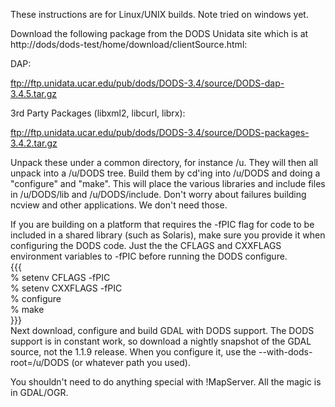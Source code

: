 These instructions are for Linux/UNIX builds. Note tried on windows yet.                                                                                                                                                                                                                                                                                        
                                                                                                                                                                                                                                                                                                                                                                
Download the following package from the DODS Unidata site which is at http://dods/dods-test/home/download/clientSource.html:                                                                                                                                                                                                                                    
                                                                                                                                                                                                                                                                                                                                                                
DAP:                                                                                                                                                                                                                                                                                                                                                            
                                                                                                                                                                                                                                                                                                                                                                
  ftp://ftp.unidata.ucar.edu/pub/dods/DODS-3.4/source/DODS-dap-3.4.5.tar.gz                                                                                                                                                                                                                                                                                     
                                                                                                                                                                                                                                                                                                                                                                
3rd Party Packages (libxml2, libcurl, librx):                                                                                                                                                                                                                                                                                                                   
                                                                                                                                                                                                                                                                                                                                                                
  ftp://ftp.unidata.ucar.edu/pub/dods/DODS-3.4/source/DODS-packages-3.4.2.tar.gz                                                                                                                                                                                                                                                                                
                                                                                                                                                                                                                                                                                                                                                                
Unpack these under a common directory, for instance /u. They will then all unpack into a /u/DODS tree. Build them by cd'ing into /u/DODS and doing a "configure" and "make". This will place the various libraries and include files in /u/DODS/lib and /u/DODS/include. Don't worry about failures building ncview and other applications. We don't need those.
                                                                                                                                                                                                                                                                                                                                                                
If you are building on a platform that requires the -fPIC flag for code to be included in a shared library (such as Solaris), make sure you provide it when configuring the DODS code. Just the the CFLAGS and CXXFLAGS environment variables to -fPIC before running the DODS configure.                                                                       
{{{                                                                                                                                                                                                                                                                                                                                                             
  % setenv CFLAGS -fPIC                                                                                                                                                                                                                                                                                                                                         
  % setenv CXXFLAGS -fPIC                                                                                                                                                                                                                                                                                                                                       
  % configure                                                                                                                                                                                                                                                                                                                                                   
  % make                                                                                                                                                                                                                                                                                                                                                        
}}}                                                                                                                                                                                                                                                                                                                                                             
Next download, configure and build GDAL with DODS support. The DODS support is in constant work, so download a nightly snapshot of the GDAL source, not the 1.1.9 release. When you configure it, use the --with-dods-root=/u/DODS (or whatever path you used).                                                                                                 
                                                                                                                                                                                                                                                                                                                                                                
You shouldn't need to do anything special with !MapServer. All the magic is in GDAL/OGR.
